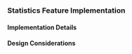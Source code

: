 <!-- markdownlint-disable-file first-line-h1 -->
### Statistics Feature Implementation

#### Implementation Details

<!-- TODO: ADD ITEM CLASS DIAGRAM -->

#### Design Considerations
